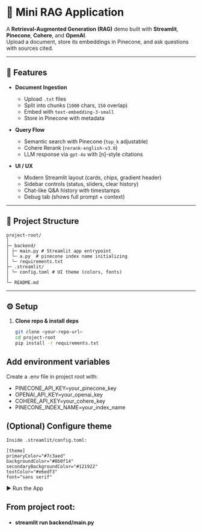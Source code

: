 # 🧠 Mini RAG Application

A **Retrieval-Augmented Generation (RAG)** demo built with **Streamlit**, **Pinecone**, **Cohere**, and **OpenAI**.  
Upload a document, store its embeddings in Pinecone, and ask questions with sources cited.

---

## 🚀 Features
- **Document Ingestion**  
  - Upload `.txt` files  
  - Split into chunks (`1000` chars, `150` overlap)  
  - Embed with `text-embedding-3-small`  
  - Store in Pinecone with metadata

- **Query Flow**  
  - Semantic search with Pinecone (`top_k` adjustable)  
  - Cohere Rerank (`rerank-english-v3.0`)  
  - LLM response via `gpt-4o` with [n]-style citations

- **UI / UX**  
  - Modern Streamlit layout (cards, chips, gradient header)  
  - Sidebar controls (status, sliders, clear history)  
  - Chat-like Q&A history with timestamps  
  - Debug tab (shows full prompt + context)  

---

## 📂 Project Structure

```
project-root/
│
├─ backend/
│ ├─ main.py # Streamlit app entrypoint
│ └─ a.py  # pinecone index name initializing
│ └─ requirements.txt
├─ .streamlit/
│ └─ config.toml # UI theme (colors, fonts)
│
└─ README.md
```



---

## ⚙️ Setup

1. **Clone repo & install deps**
   ```bash
   git clone <your-repo-url>
   cd project-root
   pip install -r requirements.txt
## Add environment variables
  Create a .env file in project root with:
  
  - PINECONE_API_KEY=your_pinecone_key
  - OPENAI_API_KEY=your_openai_key
  - COHERE_API_KEY=your_cohere_key
  - PINECONE_INDEX_NAME=your_index_name

## (Optional) Configure theme
    Inside .streamlit/config.toml:
    
    [theme]
    primaryColor="#7c3aed"
    backgroundColor="#0b0f14"
    secondaryBackgroundColor="#121922"
    textColor="#e6edf3"
    font="sans serif"



   ▶️ Run the App

  ## From project root:
  
  - #### streamlit run backend/main.py
